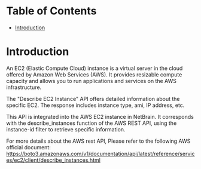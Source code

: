# Table of Contents
- [Introduction](#introduction)


# Introduction <a name="introduction"></a>
An EC2 (Elastic Compute Cloud) instance is a virtual server in the cloud offered by Amazon Web Services (AWS). It provides resizable compute capacity and allows you to run applications and services on the AWS infrastructure.



The "Describe EC2 Instance" API offers detailed information about the specific EC2. The response includes instance type, ami, IP address, etc.

This API is integrated into the AWS EC2 instance in NetBrain. It corresponds with the describe_instances function of the AWS REST API, using the instance-id filter to retrieve specific information.



For more details about the AWS rest API, Please refer to the following AWS official document: https://boto3.amazonaws.com/v1/documentation/api/latest/reference/services/ec2/client/describe_instances.html